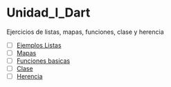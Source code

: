 # Unidad_I_Dart
Ejercicios de listas, mapas, funciones, clase y herencia
- [ ] [Ejemplos Listas](https://dartpad.dev/cf866002413ea1d66ed769fd182803e8)
- [ ] [Mapas](https://dartpad.dev/aefad20d02083e6d351c0b51e806ee2e)
- [ ] [Funciones basicas](https://dartpad.dev/e412e4378cfbba43fc1e3a3596d9ad95)
- [ ] [Clase](https://dartpad.dev/a43f10156af4141b7023e52b6cd48dfa)
- [ ] [Herencia](https://dartpad.dev/ab6bf435d84d8492216edab2a1da2c93)
